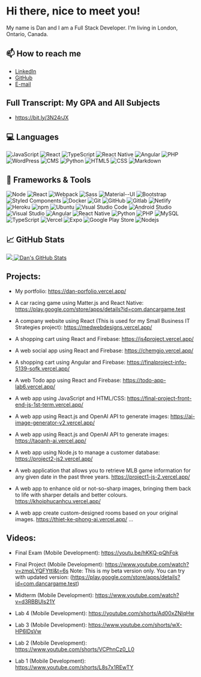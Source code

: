 # Hi there, nice to meet you!

My name is Dan and I am a Full Stack Developer. I'm living in London, Ontario, Canada.

## 📫 How to reach me

- [LinkedIn](https://www.linkedin.com/in/danducvu/)
- [GitHub](https://www.github.com/danvufs)
- [E-mail](mailto:vudanmax@gmail.com)

## Full Transcript: My GPA and All Subjects

- https://bit.ly/3N24rJX


## 💻 Languages

<p>
  <img alt="JavaScript" src="https://img.shields.io/badge/-JavaScript-FCAA00?style=flat-square&logo=JavaScript&logoColor=white" />
  <img alt="React" src="https://img.shields.io/badge/-React-45b8d8?style=flat-square&logo=react&logoColor=white" />
    <img alt="TypeScript" src="https://img.shields.io/badge/-TypeScript-007ACC?style=flat-square&logo=typescript&logoColor=white" />
  <img alt="React Native" src="https://img.shields.io/badge/-React%20Native-45b8d8?style=flat-square&logo=react&logoColor=white" />
  <img alt="Angular" src="https://img.shields.io/badge/-Angular-DD0031?style=flat-square&logo=angular&logoColor=white" />
    <img alt="PHP" src="https://img.shields.io/badge/-PHP-777BB4?style=flat-square&logo=php&logoColor=white" />
    <img alt="WordPress" src="https://img.shields.io/badge/-WordPress-21759B?style=flat-square&logo=wordpress&logoColor=white" />
    <img alt="CMS" src="https://img.shields.io/badge/-CMS-21759B?style=flat-square&logo=wordpress&logoColor=white" />
    <img alt="Python" src="https://img.shields.io/badge/-Python-3776AB?style=flat-square&logo=python&logoColor=white" />
  <img alt="HTML5" src="https://img.shields.io/badge/-HTML5-E34F26?style=flat-square&logo=html5&logoColor=white" />
  <img alt="CSS" src="https://img.shields.io/badge/-CSS-1572B6?style=flat-square&logo=css3&logoColor=white" />
  <img alt="Markdown" src="https://img.shields.io/badge/-Markdown-404040?style=flat-square&logo=Markdown&logoColor=white" />
</p>

## 🔧 Frameworks & Tools

<p>
  <img alt="Node" src="https://img.shields.io/badge/-Node.js-43853d?style=flat-square&logo=Node.js&logoColor=white" />
  <img alt="React" src="https://img.shields.io/badge/-React-45b8d8?style=flat-square&logo=react&logoColor=white" />
  <img alt="Webpack" src="https://img.shields.io/badge/-Webpack-8DD6F9?style=flat-square&logo=webpack&logoColor=white" />
  <img alt="Sass" src="https://img.shields.io/badge/-Sass-CC6699?style=flat-square&logo=sass&logoColor=white" />
  <img alt="Material--UI" src="https://img.shields.io/badge/Material--UI-0081CB?style=flat-square&logo=material-ui&logoColor=white" />
  <img alt="Bootstrap" src="https://img.shields.io/badge/-Bootstrap-764ABC?style=flat-square&logo=bootstrap&logoColor=white" />
  <img alt="Styled Components" src="https://img.shields.io/badge/-Styled_Components-db7092?style=flat-square&logo=styled-components&logoColor=white" />
  <img alt="Docker" src="https://img.shields.io/badge/-Docker-46a2f1?style=flat-square&logo=docker&logoColor=white" />
  <img alt="Git" src="https://img.shields.io/badge/-Git-F05032?style=flat-square&logo=git&logoColor=white" />
  <img alt="GitHub" src="https://img.shields.io/badge/-GitHub-2088FF?style=flat-square&logo=github&logoColor=white" />
  <img alt="Gitlab" src="https://img.shields.io/badge/-GitLab-FCAA00?style=flat-square&logo=gitlab&logoColor=white" />
  <img alt="Netlify" src="https://img.shields.io/badge/Netlify-00C7B7?style=flat-square&logo=netlify&logoColor=white" />
  <img alt="Heroku" src="https://img.shields.io/badge/-Heroku-430098?style=flat-square&logo=heroku&logoColor=white" />
  <img alt="npm" src="https://img.shields.io/badge/-NPM-CB3837?style=flat-square&logo=npm&logoColor=white" />
  <img alt="Ubuntu" src="https://img.shields.io/badge/Ubuntu-E95420?style=flat-square&logo=ubuntu&logoColor=white" />
  <img alt="Vsual Studio Code" src="https://img.shields.io/badge/-Vsual Studio Code-007ACC?style=flat-square&logo=visual-studio-code&logoColor=white" />
  <img alt="Android Studio" src="https://img.shields.io/badge/-Android%20Studio-007ACC?style=flat-square&logo=android-studio&logoColor=white" />
    <img alt="Visual Studio" src="https://img.shields.io/badge/-Visual%20Studio-007ACC?style=flat-square&logo=visual-studio&logoColor=white" />
    <img alt="Angular" src="https://img.shields.io/badge/-Angular-DD0031?style=flat-square&logo=angular&logoColor=white" />
    <img alt="React Native" src="https://img.shields.io/badge/-React%20Native-45b8d8?style=flat-square&logo=react&logoColor=white" />
    <img alt="Python" src="https://img.shields.io/badge/-Python-3776AB?style=flat-square&logo=python&logoColor=white" />
    <img alt="PHP" src="https://img.shields.io/badge/-PHP-777BB4?style=flat-square&logo=php&logoColor=white" />
    <img alt="MySQL" src="https://img.shields.io/badge/-MySQL-4479A1?style=flat-square&logo=mysql&logoColor=white" />
    <img alt="TypeScript" src="https://img.shields.io/badge/-TypeScript-007ACC?style=flat-square&logo=typescript&logoColor=white" />
    <img alt="Vercel" src="https://img.shields.io/badge/-Vercel-000000?style=flat-square&logo=vercel&logoColor=white" />
    <img alt="Expo" src="https://img.shields.io/badge/-Expo-000020?style=flat-square&logo=expo&logoColor=white" />
    <img alt="Google Play Store" src="https://img.shields.io/badge/-Google%20Play%20Store-000020?style=flat-square&logo=google-play&logoColor=white" />
    <img alt="Nodejs" src="https://img.shields.io/badge/-Nodejs-000020?style=flat-square&logo=nodejs&logoColor=white" />

</p>


## &#x1f4c8; GitHub Stats

<a href="https://github.com/danvufs">
  <img src="https://github-readme-stats.vercel.app/api/top-langs/?username=danvufs&hide=shell&title_color=ffffff&text_color=c9cacc&icon_color=2bbc8a&bg_color=1d1f21" />
</a>
<a href="https://github.com/danvufs">
  <img src="https://github-readme-stats.vercel.app/api?username=danvufs&show_icons=true&hide=stars,contribs&line_height=27&count_private=true&title_color=ffffff&text_color=c9cacc&icon_color=2bbc8a&bg_color=1d1f21" alt="Dan's GitHub Stats" />
</a>


## Projects:
+ My portfolio:
https://dan-porfolio.vercel.app/

+ A car racing game using Matter.js and React Native:
https://play.google.com/store/apps/details?id=com.dancargame.test

+ A company website using React (This is used for my Small Business IT Strategies project):
https://medwebdesigns.vercel.app/

+ A shopping cart using React and Firebase:
https://js4project.vercel.app/

+ A web social app using React and Firebase:
https://chemgio.vercel.app/

+ A shopping cart using Angular and Firebase:
https://finalproject-info-5139-sofk.vercel.app/

+ A web Todo app using React and Firebase:
https://todo-app-lab6.vercel.app/

+ A web app using JavaScript and HTML/CSS:
https://final-project-front-end-js-1st-term.vercel.app/

+ A web app using React.js and OpenAI API to generate images:
https://ai-image-generator-v2.vercel.app/

+ A web app using React.js and OpenAI API to generate images:
https://taoanh-ai.vercel.app/

+ A web app using Node.js to manage a customer database:
https://project2-js2.vercel.app/

+ A web application that allows you to retrieve MLB game information for any given date in the past three years.
https://project1-js-2.vercel.app/

+ A web app to enhance old or not-so-sharp images, bringing them back to life with sharper details and better colours.
https://khoiphucanhcu.vercel.app/

+ A web app create custom-designed rooms based on your original images.
https://thiet-ke-phong-ai.vercel.app/
...

## Videos:

+ Final Exam (Mobile Development):
https://youtu.be/hKKQ-pQhFok

+ Final Project (Mobile Development):
https://www.youtube.com/watch?v=zmqLYQFYttI&t=6s
Note: This is my beta version only. You can try with updated version: (https://play.google.com/store/apps/details?id=com.dancargame.test)

+ Midterm (Mobile Development):
https://www.youtube.com/watch?v=d3RBBUIs21Y

+ Lab 4 (Mobile Development):
https://youtube.com/shorts/Ad00xZNlqHw

+ Lab 3 (Mobile Development):
https://www.youtube.com/shorts/wX-HP6lDsVw

+ Lab 2 (Mobile Development):
https://www.youtube.com/shorts/VCPhnCz0_L0

+ Lab 1 (Mobile Development):
https://www.youtube.com/shorts/L8s7x1REwTY

<!--
**danvufs/danvufs** is a ✨ _special_ ✨ repository because its `README.md` (this file) appears on your GitHub profile.

Here are some ideas to get you started:

- 🔭 I’m currently working on ...
- 🌱 I’m currently learning ...
- 👯 I’m looking to collaborate on ...
- 🤔 I’m looking for help with ...
- 💬 Ask me about ...
- 📫 How to reach me: ...
- 😄 Pronouns: ...
- ⚡ Fun fact: ...
-->

